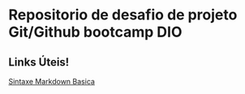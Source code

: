 # Repositorio de desafio de projeto Git/Github bootcamp DIO

## Links Úteis!
[Sintaxe Markdown Basica](https://www.markdownguide.org/basic-syntax/)
